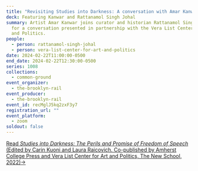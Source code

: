 ```yaml
---
title: "Revisiting Studies into Darkness: A conversation with Amar Kanwar"
deck: Featuring Kanwar and Rattanamol Singh Johal
summary: Artist Amar Kanwar joins curator and historian Rattanamol Singh Johal
  for a conversation presented in partnership with the Vera List Center for Art
  and Politics.
people:
  - person: rattanamol-singh-johal
  - person: vera-list-center-for-art-and-politics
date: 2024-02-22T11:00:00-0500
end_date: 2024-02-22T12:30:00-0500
series: 1008
collections:
  - common-ground
event_organizer:
  - the-brooklyn-rail
event_producer:
  - the-brooklyn-rail
event_id: recMglJ5kq2zxF3y7
registration_url: ""
event_platform:
  - zoom
soldout: false
---
```

[Read *Studies into Darkness: The Perils and Promise of Freedom of Speech* (Edited by Carin Kuoni and Laura Raicovich. Co-published by Amherst College Press and Vera List Center for Art and Politics, The New School, 2022)→](https://www.veralistcenter.org/publications/studies-into-darkness-the-perils-and-promise-of-freedom-of-speech)